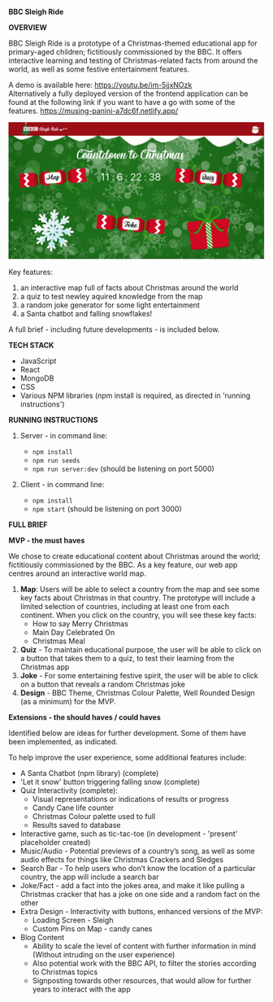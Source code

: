 **BBC Sleigh Ride**

**OVERVIEW**

BBC Sleigh Ride is a prototype of a Christmas-themed educational app for primary-aged children; fictitiously commissioned by the BBC. It offers interactive learning and testing of Christmas-related facts from around the world, as well as some festive entertainment features.

A demo is available here: https://youtu.be/im-5jjxNOzk
<br>
Alternatively a fully deployed version of the frontend application can be found at the following link if you want to have a go with some of the features.
https://musing-panini-a7dc6f.netlify.app/

![BBCSleighRide](screenshots/BBCSleighRide_homepage.png)

Key features:
1. an interactive map full of facts about Christmas around the world
2. a quiz to test newley aquired knowledge from the map
3. a random joke generator for some light entertainment
4. a Santa chatbot and falling snowflakes!

A full brief - including future developments - is included below. 


**TECH STACK**

- JavaScript
- React
- MongoDB
- CSS
- Various NPM libraries (npm install is required, as directed in 'running instructions')


**RUNNING INSTRUCTIONS**

1. Server - in command line:
    - `npm install`
    - `npm run seeds`
    - `npm run server:dev` (should be listening on port 5000)

2. Client - in command line:
    - `npm install`
    - `npm start` (should be listening on port 3000)


**FULL BRIEF**

**MVP - the must haves**

We chose to create educational content about Christmas around the world; fictitiously commissioned by the BBC. As a key feature, our web app centres around an interactive world map. 

1. **Map**: Users will be able to select a country from the map and see some key facts about Christmas in that country. The prototype will include a limited selection of countries, including at least one from each continent. When you click on the country, you will see these key facts: 
    - How to say Merry Christmas
    - Main Day Celebrated On
    - Christmas Meal
2. **Quiz** - To maintain educational purpose, the user will be able to click on a button that takes them to a quiz, to test their learning from the Christmas app
3. **Joke** - For some entertaining festive spirit, the user will be able to click on a button that reveals a random Christmas joke
4. **Design** - BBC Theme, Christmas Colour Palette, Well Rounded Design (as a minimum) for the MVP.

**Extensions - the should haves / could haves**

Identified below are ideas for further development. Some of them have been implemented, as indicated.

To help improve the user experience, some additional features include:
- A Santa Chatbot (npm library) (complete)
- 'Let it snow' button triggering falling snow (complete)
- Quiz Interactivity (complete):
    - Visual representations or indications of results or progress
    - Candy Cane life counter
    - Christmas Colour palette used to full
    - Results saved to database
- Interactive game, such as tic-tac-toe (in development - 'present' placeholder created)
- Music/Audio - Potential previews of a country’s song, as well as some audio effects for things like Christmas Crackers and Sledges
- Search Bar - To help users who don’t know the location of a particular country, the app will include a search bar
- Joke/Fact - add a fact into the jokes area, and make it like pulling a Christmas cracker that has a joke on one side and a random fact on the other
- Extra Design - Interactivity with buttons, enhanced versions of the MVP:
    - Loading Screen - Sleigh
    - Custom Pins on Map - candy canes
- Blog Content
    - Ability to scale the level of content with further information in mind (Without intruding on the user experience)
    - Also potential work with the BBC API, to filter the stories according to Christmas topics
    - Signposting towards other resources, that would allow for further years to interact with the app
